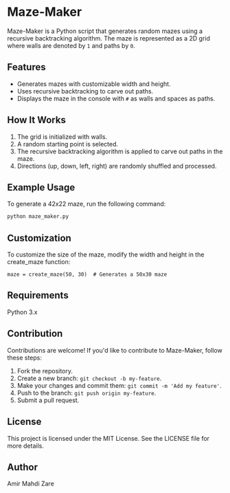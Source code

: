 # Maze-Maker

Maze-Maker is a Python script that generates random mazes using a recursive backtracking algorithm. The maze is represented as a 2D grid where walls are denoted by `1` and paths by `0`.

## Features
- Generates mazes with customizable width and height.
- Uses recursive backtracking to carve out paths.
- Displays the maze in the console with `#` as walls and spaces as paths.

## How It Works
1. The grid is initialized with walls.
2. A random starting point is selected.
3. The recursive backtracking algorithm is applied to carve out paths in the maze.
4. Directions (up, down, left, right) are randomly shuffled and processed.

## Example Usage

To generate a 42x22 maze, run the following command:

```bash
python maze_maker.py
```

## Customization

To customize the size of the maze, modify the width and height in the create_maze function:

```
maze = create_maze(50, 30)  # Generates a 50x30 maze
```

## Requirements

Python 3.x

## Contribution

Contributions are welcome! If you'd like to contribute to Maze-Maker, follow these steps:

1.  Fork the repository.
2.  Create a new branch: `git checkout -b my-feature`.
3.  Make your changes and commit them: `git commit -m 'Add my feature'`.
4.  Push to the branch: `git push origin my-feature`.
5.  Submit a pull request.

## License

This project is licensed under the MIT License. See the LICENSE file for more details.

## Author

Amir Mahdi Zare

